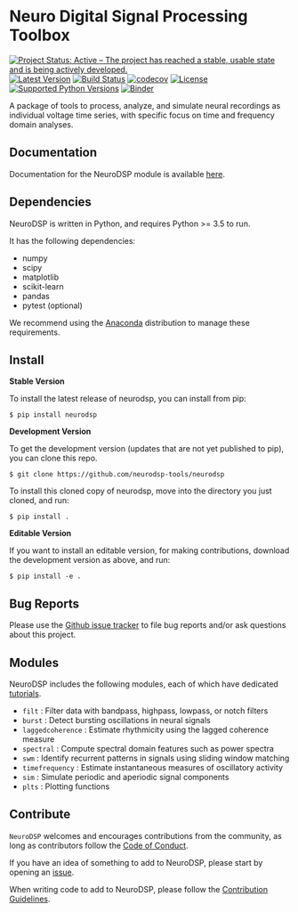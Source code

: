 # Neuro Digital Signal Processing Toolbox

[![Project Status: Active – The project has reached a stable, usable state and is being actively developed.](http://www.repostatus.org/badges/latest/active.svg)](http://www.repostatus.org/#active)
[![Latest Version](https://img.shields.io/pypi/v/neurodsp.svg)](https://pypi.python.org/pypi/neurodsp/)
[![Build Status](https://travis-ci.org/neurodsp-tools/neurodsp.svg)](https://travis-ci.org/neurodsp-tools/neurodsp)
[![codecov](https://codecov.io/gh/neurodsp-tools/neurodsp/branch/master/graph/badge.svg)](https://codecov.io/gh/neurodsp-tools/neurodsp)
[![License](http://img.shields.io/badge/license-MIT-brightgreen.svg?style=flat)](LICENSE.md)
[![Supported Python Versions](https://img.shields.io/pypi/pyversions/neurodsp.svg)](https://pypi.python.org/pypi/neurodsp/)
[![Binder](https://mybinder.org/badge.svg)](https://mybinder.org/v2/gh/neurodsp-tools/neurodsp/master)

A package of tools to process, analyze, and simulate neural recordings as individual voltage time series, with specific focus on time and frequency domain analyses.

## Documentation

Documentation for the NeuroDSP module is available [here](https://neurodsp-tools.github.io/neurodsp/).

## Dependencies

NeuroDSP is written in Python, and requires Python >= 3.5 to run.

It has the following dependencies:
- numpy
- scipy
- matplotlib
- scikit-learn
- pandas
- pytest (optional)

We recommend using the [Anaconda](https://www.continuum.io/downloads) distribution to manage these requirements.

## Install

**Stable Version**

To install the latest release of neurodsp, you can install from pip:

`$ pip install neurodsp`

**Development Version**

To get the development version (updates that are not yet published to pip), you can clone this repo.

`$ git clone https://github.com/neurodsp-tools/neurodsp`

To install this cloned copy of neurodsp, move into the directory you just cloned, and run:

`$ pip install .`

**Editable Version**

If you want to install an editable version, for making contributions, download the development version as above, and run:

`$ pip install -e .`

## Bug Reports

Please use the [Github issue tracker](https://github.com/neurodsp-tools/neurodsp/issues) to file bug reports and/or ask questions about this project.

## Modules

NeuroDSP includes the following modules, each of which have dedicated [tutorials](https://neurodsp-tools.github.io/neurodsp/auto_tutorials/index.html).

- ```filt``` : Filter data with bandpass, highpass, lowpass, or notch filters
- ```burst``` : Detect bursting oscillations in neural signals
- ```laggedcoherence``` : Estimate rhythmicity using the lagged coherence measure
- ```spectral``` : Compute spectral domain features such as power spectra
- ```swm``` : Identify recurrent patterns in signals using sliding window matching
- ```timefrequency``` : Estimate instantaneous measures of oscillatory activity
- ```sim``` : Simulate periodic and aperiodic signal components
- ```plts``` : Plotting functions

## Contribute

`NeuroDSP` welcomes and encourages contributions from the community, as long as contributors follow the [Code of Conduct](https://github.com/neurodsp-tools/neurodsp/blob/add-code-of-conduct-1/CODE_OF_CONDUCT.md).

If you have an idea of something to add to NeuroDSP, please start by opening an [issue](https://github.com/neurodsp-tools/neurodsp/issues).

When writing code to add to NeuroDSP, please follow the [Contribution Guidelines](https://github.com/neurodsp-tools/neurodsp/blob/master/CONTRIBUTING.md).
